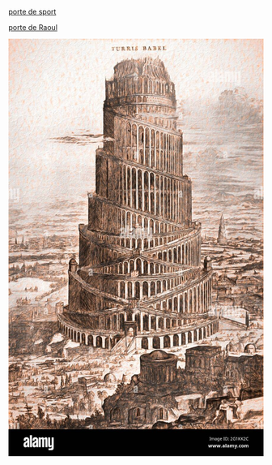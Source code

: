 [porte de sport](https://github.com/jackalstv/labyrteam/blob/main/Salon.md)

[porte de Raoul](https://github.com/jackalstv/labyrteam/blob/main/le_labo_des_enfer.md)

![tour](image/tour.jpg)